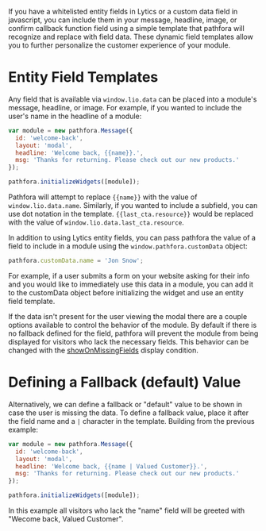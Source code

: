 If you have a whitelisted entity fields in Lytics or a custom data field in javascript, you can include them in your message, headline, image, or confirm callback function field using a simple template that pathfora will recognize and replace with field data. These dynamic field templates allow you to further personalize the customer experience of your module.

# Entity Field Templates

Any field that is available via `window.lio.data` can be placed into a module's message, headline, or image. For example, if you wanted to include the user's name in the headline of a module:

```javascript
var module = new pathfora.Message({
  id: 'welcome-back',
  layout: 'modal',
  headline: 'Welcome back, {{name}}.',
  msg: 'Thanks for returning. Please check out our new products.'
});

pathfora.initializeWidgets([module]);
```

Pathfora will attempt to replace `{{name}}` with the value of `window.lio.data.name`. Similarly, if you wanted to include a subfield, you can use dot notation in the template. `{{last_cta.resource}}` would be replaced with the value of `window.lio.data.last_cta.resource`.

In addition to using Lytics entity fields, you can pass pathfora the value of a field to include in a module using the `window.pathfora.customData` object: 

```javascript
pathfora.customData.name = 'Jon Snow';
```

For example, if a user submits a form on your website asking for their info and you would like to immediately use this data in a module, you can add it to the customData object before initializing the widget and use an entity field template.

If the data isn't present for the user viewing the modal there are a couple options available to control the behavior of the module. By default if there is no fallback defined for the field, pathfora will prevent the module from being displayed for visitors who lack the necessary fields. This behavior can be changed with the [showOnMissingFields](/display_conditions.md#showonmissingfields) display condition.

# Defining a Fallback (default) Value

Alternatively, we can define a fallback or "default" value to be shown in case the user is missing the data. To define a fallback value, place it after the field name and a `|` character in the template. Building from the previous example:

```javascript
var module = new pathfora.Message({
  id: 'welcome-back',
  layout: 'modal',
  headline: 'Welcome back, {{name | Valued Customer}}.',
  msg: 'Thanks for returning. Please check out our new products.'
});

pathfora.initializeWidgets([module]);
```

In this example all visitors who lack the "name" field will be greeted with "Wecome back, Valued Customer".